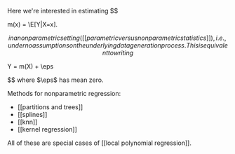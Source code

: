 Here we're interested in estimating
$$

m(x) = \E[Y|X=x].

$$
in a nonparametric setting ([[parametric versus nonparametric statistics]]), i.e., under no assumptions on the underlying data generation process. This is equivalent to writing 
$$

Y = m(X) + \eps

$$
where $\eps$ has mean zero. 

Methods for nonparametric regression: 
- [[partitions and trees]]
- [[splines]]
- [[knn]]
- [[kernel regression]]

All of these are special cases of [[local polynomial regression]]. 
